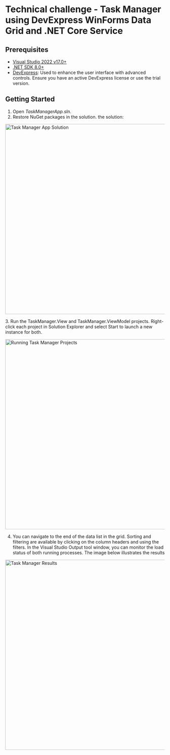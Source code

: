 # Technical challenge - Task Manager using DevExpress WinForms Data Grid and .NET Core Service

## Prerequisites

- [Visual Studio 2022 v17.0+](https://visualstudio.microsoft.com/vs/)
- [.NET SDK 8.0+](https://dotnet.microsoft.com/en-us/download/dotnet)
- [DevExpress](https://www.devexpress.com/): Used to enhance the user interface with advanced controls. Ensure you have an active DevExpress license or use the trial version. 

## Getting Started

1. Open *TaskManagerApp.sln*.
2. Restore NuGet packages in the solution. the solution:

<p align="left">
  <img src="https://github.com/user-attachments/assets/cccf3cc8-351c-4fa7-89f6-92b15390371f" alt="Task Manager App Solution" width="600">
</p>
3. Run the TaskManager.View and TaskManager.ViewModel projects. Right-click each project in Solution Explorer and select Start to launch a new instance for both.

<p align="left">
  <img src="https://github.com/user-attachments/assets/7c67a7c4-0f4a-40fb-a4cf-da243a170b66" alt="Running Task Manager Projects" width="600">
</p>

4. You can navigate to the end of the data list in the grid. Sorting and filtering are available by clicking on the column headers and using the filters. In the Visual Studio Output tool window, you can monitor the load status of both running processes. The image below illustrates the results

<p align="left"> 
  <img src="https://github.com/user-attachments/assets/b4adfe0e-6ac2-43aa-aeb4-01b02a1f3374" alt="Task Manager Results" width="600"> 
</p>
